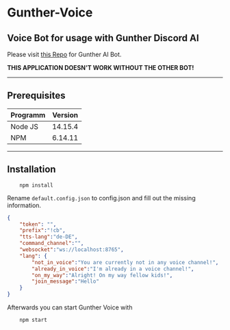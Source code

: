 # Gunther-Voice
## Voice Bot for usage with Gunther Discord AI

Please visit [this Repo](https://github.com/SteffTek/Gunther-Bot) for Gunther AI Bot.

**THIS APPLICATION DOESN'T WORK WITHOUT THE OTHER BOT!**

___

## Prerequisites
| Programm        | Version           |
| --------------- |:-----------------:|
| Node JS           | 14.15.4 |
| NPM               | 6.14.11 |
___
## Installation
```
    npm install
```
Rename ```default.config.json``` to config.json and fill out the missing information.

```json
{
    "token": "",
    "prefix":"!cb",
    "tts-lang":"de-DE",
    "command_channel":"",
    "websocket":"ws://localhost:8765",
    "lang": {
        "not_in_voice":"You are currently not in any voice channel!",
        "already_in_voice":"I'm already in a voice channel!",
        "on_my_way":"Alright! On my way fellow kids!",
        "join_message":"Hello"
    }
}
```

Afterwards you can start Gunther Voice with
```
    npm start
```